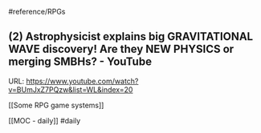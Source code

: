#reference/RPGs


## (2) Astrophysicist explains big GRAVITATIONAL WAVE discovery! Are they NEW PHYSICS or merging SMBHs? - YouTube
URL: https://www.youtube.com/watch?v=BUmJxZ7PQzw&list=WL&index=20

[[Some RPG game systems]]

[[MOC - daily]]
#daily 